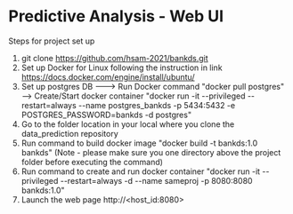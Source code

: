 # Predictive Analysis - Web UI

Steps for project set up
1. git clone https://github.com/hsam-2021/bankds.git
2. Set up Docker for Linux following the instruction in link https://docs.docker.com/engine/install/ubuntu/
3. Set up postgres DB ---> Run Docker command "docker pull postgres" --> Create/Start docker container "docker run -it --privileged --restart=always --name postgres_bankds -p 5434:5432 -e POSTGRES_PASSWORD=bankds -d postgres"
5. Go to the folder location in your local where you clone the data_prediction repository
6. Run command to build docker image "docker build -t  bankds:1.0 bankds"   (Note - please make sure you one directory above the project folder before executing the command)
7. Run command to create and run docker container "docker run -it --privileged --restart=always -d --name sameproj -p 8080:8080 bankds:1.0"
8. Launch the web page http://<host_id:8080> 
